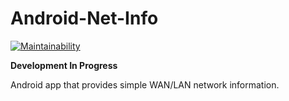 # Android-Net-Info

[![Maintainability](https://api.codeclimate.com/v1/badges/8d0daff68368a21b1d51/maintainability)](https://codeclimate.com/github/jsoberg/Android-Net-Info/maintainability)

**Development In Progress**

Android app that provides simple WAN/LAN network information.
